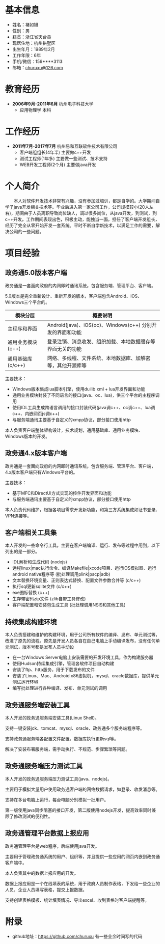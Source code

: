 
基本信息
==============
- 姓名：褚如旭
- 性别：男
- 籍贯：浙江省天台县
- 现居住地：杭州拱墅区
- 出生年月：1989年2月
- 工作年限：6年
- 手机/微信：159****3113
- 邮箱：churuxu@126.com

教育经历
==============
- **2006年9月-2011年6月** 杭州电子科技大学 
  * 应用物理学 本科 

工作经历
==============
- **2011年7月-2017年7月** 杭州易和互联软件技术有限公司
  * 客户端组组长(4年半)  主要做c++开发
  * 测试工程师(1年多)   主要做一些测试、技术支持
  * WEB开发工程师(2个月) 主要做java开发

个人简介
==============  
　　本人对软件开发技术非常有兴趣，没有参加过培训，都是自学的。大学期间自学了java开发相关技术等。毕业后进入第一家公司工作，公司规模较小(20人左右)，期间由于人员离职导致岗位缺人，调过很多岗位，从java开发，到测试，到c++开发。工作期间表现出色，积极主动，能独当一面，担任了客户端开发组长，经历了完全从零开始开发一套系统。平时不断自学新技术，以满足工作的需要，解决公司的一些问题。
  
  
项目经验
==============

政务通5.0版本客户端
--------
政务通是一套面向政府的内网即时通讯系统，包含服务端、管理平台、客户端。

5.0版本是完全重新设计、重新开发的版本，客户端包含Android、iOS、Windows三个平台的。

| 模块分层 | 概要说明 |
|--|--|
| 主程序和界面      | Android(java)、iOS(oc)、Windows(c++) 分别开发的界面和功能  |
| 通用业务模块(c++) | 登录注销、消息收发、组织加载、本地数据缓存等界面无关的功能 |
| 通用基础库(c/c++) | 网络、多线程、文件系统、本地数据库、加解密等，其他开源库等 |

主要技术：
- Windows版本集成lua脚本引擎，使用duilib xml + lua开发界面和功能
- 通用业务模块封装了不同语言的接口(java、oc、lua)，供三个平台的主程序调用
- 使用IDL工具生成跨语言调用的接口封装代码(java调c++、oc调c++、lua调c++、内嵌网页js调c++)
- 与服务端通讯主要基于自定义的xmpp协议，部分接口使用http

本人负责客户端整体架构设计，技术规划，通用基础库、通用业务模块、Windows版本的开发。


政务通4.x版本客户端
--------
政务通是一套面向政府的内网即时通讯系统，包含服务端、管理平台、客户端，4.x版本客户端只有Windows平台的。

主要技术：
- 基于MFC和DirectUI方式实现的控件开发界面和功能
- 与服务端通讯主要基于自定义的xmpp协议，部分接口使用http

本人负责代码维护，根据各项目需求开发新功能，和第三方系统集成如证书登录、VPN连接等。


客户端相关工具集
--------
本人开发的一些命令行工具，主要在客户端编译、运行、发布等过程中用到，以下列出的是一部分。

- IDL解析和生成代码 (nodejs)
- 远程linux|mac执行命令、编译Makefile|xcode项目、运行iOS模拟器、运行android native程序等 (批处理调用plink|pscp|adb)
- 文本替换环境变量、正则表达式替换、配置文件参数合并等 (c/c++)
- 执行sql更新sqlite文件 (c/c++)
- exe图标替换 (c++)
- 生存带密码zip文件 (zlib自带工具修改)
- 客户端配置和安装包生成工具 (批处理调用NSIS和其他工具)


持续集成构建环境
---------
本人负责搭建和维护的构建环境，用于公司所有软件的编译、发布、单元测试等，改进了原先的流程。原先是开发人员各自在自己电脑上手动编译发布，没有任何单元测试，版本号都是发布人员手动设

- 在一台Windows Server电脑上安装需要的开发环境工具，作为构建服务器
- 使用Hudson持续集成引擎，管理各软件项目自动构建 
- 安装了ftp、http服务，用于下载发布的文件
- 安装了Linux、Mac、Android x86虚拟机，mysql、oracle数据库，提供单元测试运行环境
- 编写批处理进行各种编译、发布、单元测试的调用


政务通服务端安装工具
--------
本人开发的政务通服务端安装工具(Linux Shell)。

支持一键安装jdk、tomcat、mysql、oracle、政务通多个服务端程序等。

支持政务通服务端各配置文件配置，数据库执行更新sql等。

解决了安装布署服务端，需手动执行、不规范、步骤繁琐等问题。


政务通服务端压力测试工具
--------
本人开发的政务通服务端压力测试工具(java、nodejs)。

主要用于模拟大量用户使用政务通客户端的网络数据请求，如登录、收发消息等。

支持在多台电脑上运行，每台电脑分别模拟一批用户。

第一版使用java同步阻塞的接口开发，第二版使用nodejs开发，提高效率同时兼顾了修改测试的便利性。


政务通管理平台数据上报应用
--------
政务通管理平台是web程序，后端使用java开发。

主要用于管理政务通系统的用户、组织等，并且提供一些应用的网页内嵌到政务通客户端中。

本人负责其中的数据上报应用的开发。

数据上报应用是一个在线填表的系统，用于政府人员制作表格，下发给一些企业的人员，企业人员填写表格，提交上报数据。

支持创建表格模板、统计填表情况、导出excel、收到表格时客户端提醒等。


附录
==============
- github地址：https://github.com/churuxu 有一些业余时间写的代码


